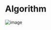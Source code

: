 # Algorithm

![image](https://github.com/tgyuuAn/Algorithm/assets/116813010/80bc756d-cf12-476e-85c7-5c25cdaba492)





